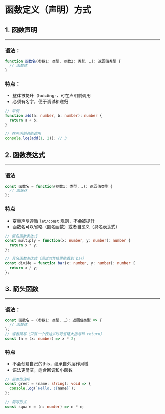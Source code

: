 # 函数定义（声明）方式
## 1. 函数声明
---
### 语法：
```ts
function 函数名(参数1: 类型, 参数2: 类型, …): 返回值类型 {
  // 函数体
}
```

### 特点：
* 整体被提升（hoisting），可在声明前调用
* 必须有名字，便于调试和递归

```ts
// 举例
function add(a: number, b: number): number {
  return a + b;
}

// 在声明前也能调用
console.log(add(1, 2)); // 3
```

## 2. 函数表达式
---
### 语法
```ts
const 函数名 = function(参数1: 类型, …): 返回值类型 {
  // 函数体
};
```

### 特点
* 变量声明遵循 `let/const` 规则，不会被提升
* 函数名可以省略（匿名函数）或者自定义（具名表达式）

```ts
// 匿名函数表达式
const multiply = function(x: number, y: number): number {
  return x * y;
};

// 具名函数表达式（调试时堆栈里能看到 bar）
const divide = function bar(x: number, y: number): number {
  return x / y;
};
```

## 3. 箭头函数
---
### 语法：
```ts
const 函数名 = (参数1: 类型, …): 返回值类型 => {
  // 函数体
};
// 或者简写（只有一个表达式时可省略大括号和 return）
const fn = (x: number) => x * 2;
```

### 特点
* 不会创建自己的this，继承自外层作用域
* 语法更简洁，适合回调和小函数

```ts
// 带类型注解
const greet = (name: string): void => {
  console.log(`Hello, ${name}`);
};

// 简写形式
const square = (n: number) => n * n;
```